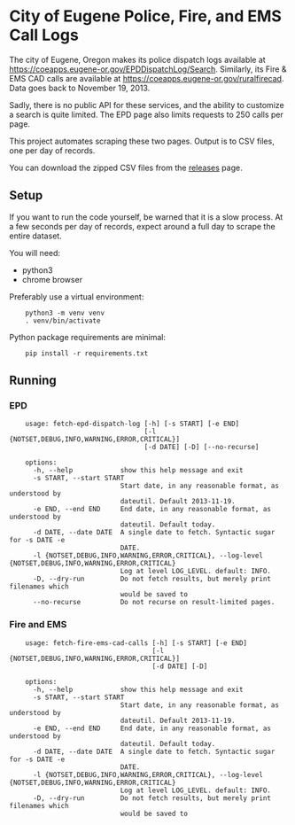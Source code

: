 # City of Eugene Police, Fire, and EMS Call Logs

The city of Eugene, Oregon makes its police dispatch logs available at
https://coeapps.eugene-or.gov/EPDDispatchLog/Search.
Similarly, its Fire & EMS CAD calls are available at 
https://coeapps.eugene-or.gov/ruralfirecad.
Data goes back to November 19, 2013.

Sadly, there is no public API for these services,
and the ability to customize a search is quite limited. 
The EPD page also limits requests to 250 calls per page.

This project automates scraping these two pages.
Output is to CSV files, one per day of records.

You can download the zipped CSV files from the [releases](https://github.com/nbirnel/eugene-or-police-fire-ems-call-logs/releases) page.

## Setup

If you want to run the code yourself, be warned that it is a slow process.
At a few seconds per day of records, expect around a full day to scrape
the entire dataset.

You will need:

* python3
* chrome browser

Preferably use a virtual environment:

```
    python3 -m venv venv
    . venv/bin/activate
```

Python package requirements are minimal:

```
    pip install -r requirements.txt
```

## Running

### EPD

```
    usage: fetch-epd-dispatch-log [-h] [-s START] [-e END]
                                  [-l {NOTSET,DEBUG,INFO,WARNING,ERROR,CRITICAL}]
                                  [-d DATE] [-D] [--no-recurse]

    options:
      -h, --help            show this help message and exit
      -s START, --start START
                            Start date, in any reasonable format, as understood by
                            dateutil. Default 2013-11-19.
      -e END, --end END     End date, in any reasonable format, as understood by
                            dateutil. Default today.
      -d DATE, --date DATE  A single date to fetch. Syntactic sugar for -s DATE -e
                            DATE.
      -l {NOTSET,DEBUG,INFO,WARNING,ERROR,CRITICAL}, --log-level {NOTSET,DEBUG,INFO,WARNING,ERROR,CRITICAL}
                            Log at level LOG_LEVEL. default: INFO.
      -D, --dry-run         Do not fetch results, but merely print filenames which
                            would be saved to
      --no-recurse          Do not recurse on result-limited pages.
```

### Fire and EMS

```
    usage: fetch-fire-ems-cad-calls [-h] [-s START] [-e END]
                                    [-l {NOTSET,DEBUG,INFO,WARNING,ERROR,CRITICAL}]
                                    [-d DATE] [-D]

    options:
      -h, --help            show this help message and exit
      -s START, --start START
                            Start date, in any reasonable format, as understood by
                            dateutil. Default 2013-11-19.
      -e END, --end END     End date, in any reasonable format, as understood by
                            dateutil. Default today.
      -d DATE, --date DATE  A single date to fetch. Syntactic sugar for -s DATE -e
                            DATE.
      -l {NOTSET,DEBUG,INFO,WARNING,ERROR,CRITICAL}, --log-level {NOTSET,DEBUG,INFO,WARNING,ERROR,CRITICAL}
                            Log at level LOG_LEVEL. default: INFO.
      -D, --dry-run         Do not fetch results, but merely print filenames which
                            would be saved to
```
